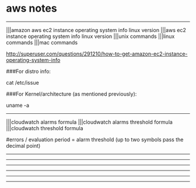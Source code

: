 # aws notes

----

|||amazon aws ec2 instance operating system info linux version
|||aws ec2 instance operating system info linux version
|||unix commands
|||linux commands
|||mac commands

http://superuser.com/questions/291210/how-to-get-amazon-ec2-instance-operating-system-info

###For distro info:

cat /etc/issue

###For Kernel/architecture (as mentioned previously):

uname -a

----

|||cloudwatch alarms formula
|||cloudwatch alarms threshold formula
|||cloudwatch threshold formula

#errors / evaluation period = alarm threshold (up to two symbols pass the decimal point)

----
----
----
----
----
----



